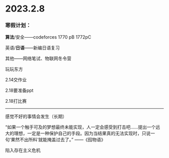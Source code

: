 # 2023.2.8

### 寒假计划：

**算法**/安全——codeforces 1770 pB 1772pC

英语/**日语**——新编日语复习

其他——网络笔试、物联网冬令营

玩玩东方

2.14交作业

2.18要准备ppt

2.18打比赛

------

感觉不好的事情会发生（长期）

“如果一个触手可及的梦想最终未能实现，人一定会感受到打击吧……提出一个远大的理想，一定是一种保护自己的手段。因为当结果真的无法实现时，只说一句‘果然不出所料’就能掩盖过去了。” ——《囮物语》

陷入存在主义危机

